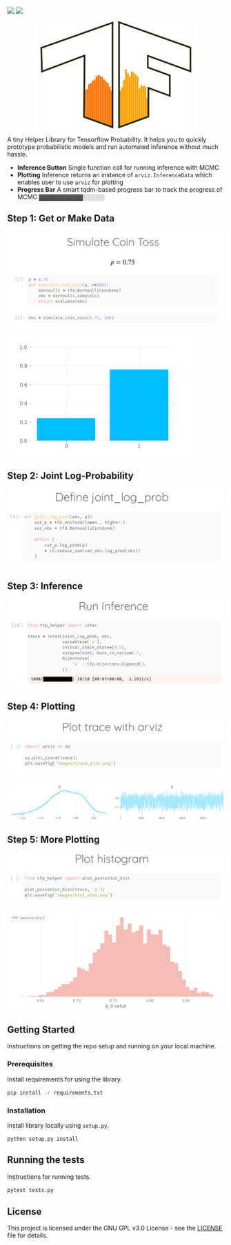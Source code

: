 ![](https://img.shields.io/badge/tensorflow_probability-0.11.0-brightgreen) ![](https://img.shields.io/badge/license-GNU%20GPL%20v3.0-blue)

<p align="center">
  <img width="350" src="images/tfph.png">
</p>

A tiny Helper Library for Tensorflow Probability. It helps you to quickly prototype probabilistic models and run automated inference without much hassle.

- **Inference Button** Single function call for running inference with MCMC
- **Plotting** Inference returns an instance of `arviz.InferenceData` which enables user to use `arviz` for plotting
- **Progress Bar** A smart tqdm-based progress bar to track the progress of MCMC ▓▓▓▓▓▓▓▓▓▓░░░░░

## Step 1: Get or Make Data

![](images/tfp_1_sim_coin_toss.png)

![](images/coin_sim_plot.png)

## Step 2: Joint Log-Probability

![](images/tfp_2_1_run_inference.png)

## Step 3: Inference

![](images/tfp_2_2_run_inference.png)

## Step 4: Plotting

![](images/tfp_3_plot_arviz.png)

![](images/trace_plot.png)

## Step 5: More Plotting

![](images/tfp_4_hist_plot.png)

![](images/hist_plot.png)

## Getting Started

Instructions on getting the repo setup and running on your local machine.

### Prerequisites

Install requirements for using the library.

```bash
pip install -r requirements.txt
```

### Installation

Install library locally using `setup.py`.

```
python setup.py install
```



## Running the tests

Instructions for running tests.

```bash
pytest tests.py
```

## License

This project is licensed under the GNU GPL v3.0 License - see the [LICENSE](LICENSE) file for details.

